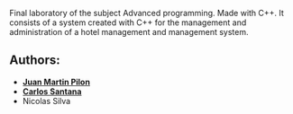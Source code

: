 Final laboratory of the subject Advanced programming.
Made with C++.
It consists of a system created with C++ for the management and administration of a hotel management and management system.

## Authors:

* **[Juan Martin Pilon](https://github.com/JuanmaPilon)**
* **[Carlos Santana](https://github.com/Carlangassss)**
* Nicolas Silva
